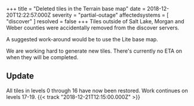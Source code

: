 +++
title = "Deleted tiles in the Terrain base map"
date = 2018-12-20T12:22:57.000Z
severity = "partial-outage"
affectedsystems = [
  "discover"
]
resolved = false
+++
Tiles outside of Salt Lake, Morgan and Weber counties were accidentally removed from the discover servers.

A suggested work-around would be to use the Lite base map.

We are working hard to generate new tiles. There's currently no ETA on when they will be completed.

## Update
All tiles in levels 0 through 16 have now been restored. Work continues on levels 17-19. {{< track "2018-12-21T12:15:00.000Z" >}}
